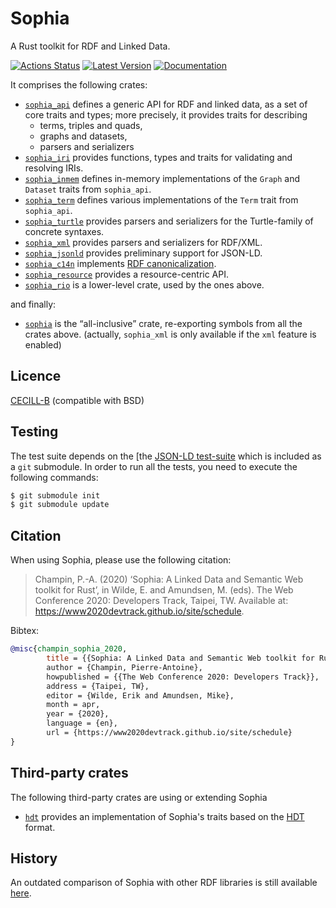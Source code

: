# Sophia

A Rust toolkit for RDF and Linked Data.

[![Actions Status](https://github.com/pchampin/sophia_rs/actions/workflows/lint_and_test.yml/badge.svg)](https://github.com/pchampin/sophia_rs/actions)
[![Latest Version](https://img.shields.io/crates/v/sophia.svg)](https://crates.io/crates/sophia)
[![Documentation](https://docs.rs/sophia/badge.svg)](https://docs.rs/sophia/)

It comprises the following crates:

* [`sophia_api`] defines a generic API for RDF and linked data,
  as a set of core traits and types;
  more precisely, it provides traits for describing
  - terms, triples and quads,
  - graphs and datasets,
  - parsers and serializers
* [`sophia_iri`] provides functions, types and traits for validating and resolving IRIs.
* [`sophia_inmem`] defines in-memory implementations of the `Graph` and `Dataset` traits from `sophia_api`.
* [`sophia_term`] defines various implementations of the `Term` trait from `sophia_api`.
* [`sophia_turtle`] provides parsers and serializers for the Turtle-family of concrete syntaxes.
* [`sophia_xml`] provides parsers and serializers for RDF/XML.
* [`sophia_jsonld`] provides preliminary support for JSON-LD.
* [`sophia_c14n`] implements [RDF canonicalization].
* [`sophia_resource`] provides a resource-centric API.
* [`sophia_rio`] is a lower-level crate, used by the ones above. 

and finally:
* [`sophia`] is the “all-inclusive” crate,
  re-exporting symbols from all the crates above.
  (actually, `sophia_xml` is only available if the `xml` feature is enabled)
  
## Licence

[CECILL-B] (compatible with BSD)

## Testing

The test suite depends on the [the [JSON-LD test-suite]
which is included as a `git` submodule.
In order to run all the tests, you need to execute the following commands:
```bash
$ git submodule init
$ git submodule update
```

## Citation

When using Sophia, please use the following citation:

> Champin, P.-A. (2020) ‘Sophia: A Linked Data and Semantic Web toolkit for Rust’, in Wilde, E. and Amundsen, M. (eds). The Web Conference 2020: Developers Track, Taipei, TW. Available at: https://www2020devtrack.github.io/site/schedule.

Bibtex:
```bibtex
@misc{champin_sophia_2020,
        title = {{Sophia: A Linked Data and Semantic Web toolkit for Rust},
        author = {Champin, Pierre-Antoine},
        howpublished = {{The Web Conference 2020: Developers Track}},
        address = {Taipei, TW},
        editor = {Wilde, Erik and Amundsen, Mike},
        month = apr,
        year = {2020},
        language = {en},
        url = {https://www2020devtrack.github.io/site/schedule}
}
```

## Third-party crates

The following third-party crates are using or extending Sophia

* [`hdt`](https://crates.io/crates/hdt) provides an implementation of Sophia's traits based on the [HDT](https://www.rdfhdt.org/) format.

## History

An outdated comparison of Sophia with other RDF libraries is still available
[here](https://github.com/pchampin/sophia_benchmark/blob/master/benchmark_results.ipynb).


[`sophia_api`]: https://crates.io/crates/sophia_api
[`sophia_iri`]: https://crates.io/crates/sophia_iri
[`sophia_term`]: https://crates.io/crates/sophia_term
[`sophia_inmem`]: https://crates.io/crates/sophia_inmem
[`sophia_term`]: https://crates.io/crates/sophia_inmem
[`sophia_turtle`]: https://crates.io/crates/sophia_turtle
[`sophia_xml`]: https://crates.io/crates/sophia_xml
[`sophia_jsonld`]: https://crates.io/crates/sophia_jsonld
[`sophia_c14n`]: https://crates.io/crates/sophia_c14n
[`sophia_resource`]: https://crates.io/crates/sophia_resource
[`sophia_rio`]: https://crates.io/crates/sophia_rio
[`sophia`]: https://crates.io/crates/sophia
[CECILL-B]: https://cecill.info/licences/Licence_CeCILL-B_V1-en.html
[RDF test-suite]: https://github.com/w3c/rdf-tests/
[JSON-LD test-suite]: https://github.com/w3c/json-ld-api/
[RDF canonicalization]: https://www.w3.org/TR/rdf-canon/
